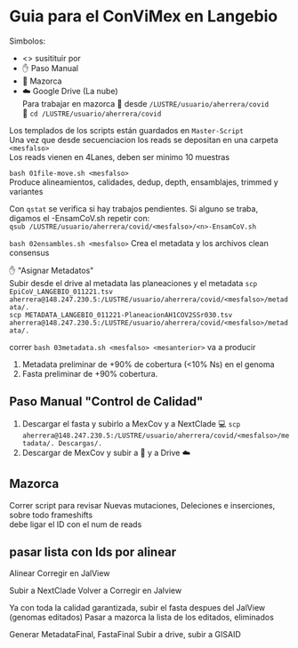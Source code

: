 # Guia para el ConViMex en Langebio 
Simbolos:
- <> susitituir por  
- ✋ Paso Manual  
- 🌽 Mazorca  
- ☁️ Google Drive (La nube)  
Para trabajar en mazorca :corn: desde  `/LUSTRE/usuario/aherrera/covid `    
:corn: 
`cd /LUSTRE/usuario/aherrera/covid `    

Los templados de los scripts están guardados en `Master-Script`      
Una vez que desde secuenciacion los reads se depositan en una carpeta `<mesfalso>`     
Los reads vienen en 4Lanes, deben ser minimo 10 muestras  

`bash 01file-move.sh <mesfalso>`     
Produce alineamientos, calidades, dedup, depth, ensamblajes, trimmed y variantes     

Con `qstat` se verifica si hay trabajos pendientes. Si alguno se traba, digamos el <n>-EnsamCoV.sh repetir con:   
`qsub /LUSTRE/usuario/aherrera/covid/<mesfalso>/<n>-EnsamCoV.sh ` 
  
`bash 02ensambles.sh <mesfalso>`
 Crea el metadata y los archivos clean consensus
 
 :hand: "Asignar Metadatos"  
 Subir desde el drive al metadata las planeaciones y el metadata
`scp EpiCoV_LANGEBIO_011221.tsv aherrera@148.247.230.5:/LUSTRE/usuario/aherrera/covid/<mesfalso>/metadata/.`  
`scp METADATA_LANGEBIO_011221-PlaneacionAH1COV2SSr030.tsv aherrera@148.247.230.5:/LUSTRE/usuario/aherrera/covid/<mesfalso>/metadata/.`

  correr
`bash 03metadata.sh <mesfalso> <mesanterior>`
  va a producir 
  1. Metadata preliminar de +90% de cobertura (<10% Ns) en el genoma
  2. Fasta preliminar de +90% cobertura. 
                                                              
 ## Paso Manual "Control de Calidad"
1. Descargar el fasta y subirlo a MexCov y a NextClade
:computer: `scp aherrera@148.247.230.5:/LUSTRE/usuario/aherrera/covid/<mesfalso>/metadata/. Descargas/.`  
2. Descargar de MexCov y subir a :corn: y a Drive :cloud:
  
 ## Mazorca 
  Correr script para revisar Nuevas mutaciones, Deleciones e inserciones, sobre todo frameshifts   
  debe ligar el ID con el num de reads
 
  ## pasar lista con Ids por alinear
  Alinear 
  Corregir en JalView
  
  Subir a NextClade
  Volver a Corregir en Jalview
 
  Ya con toda la calidad garantizada, subir el fasta despues del JalView (genomas editados)
  Pasar a mazorca la lista de los editados, eliminados
  
  Generar MetadataFinal, FastaFinal
  Subir a drive, subir a GISAID
  
                                                              
  

